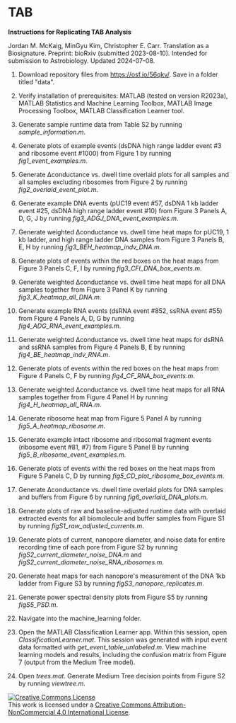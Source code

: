 # TAB
**Instructions for Replicating TAB Analysis**

Jordan M. McKaig, MinGyu Kim, Christopher E. Carr. Translation as a Biosignature. Preprint: bioRxiv (submitted 2023-08-10). Intended for submission to Astrobiology. Updated 2024-07-08.

1. Download repository files from https://osf.io/56qkv/. Save in a folder titled "data". 

2. Verify installation of prerequisites: MATLAB (tested on version R2023a), MATLAB Statistics and Machine Learning Toolbox, MATLAB Image Processing Toolbox, MATLAB Classification Learner tool.

3. Generate sample runtime data from Table S2 by running *sample_information.m*.

4. Generate plots of example events (dsDNA high range ladder event #3 and ribosome event #1000) from Figure 1 by running *fig1_event_examples.m*.

5. Generate Δconductance vs. dwell time overlaid plots for all samples and all samples excluding ribosomes from Figure 2 by running *fig2_overlaid_event_plot.m*.

6. Generate example DNA events (pUC19 event #57, dsDNA 1 kb ladder event #25, dsDNA high range ladder event #10) from Figure 3 Panels A, D, G, J by running *fig3_ADGJ_DNA_event_examples.m*.

7. Generate weighted Δconductance vs. dwell time heat maps for pUC19, 1 kb ladder, and high range ladder DNA samples from Figure 3 Panels B, E, H by running *fig3_BEH_heatmap_indv_DNA.m*.

8. Generate plots of events within the red boxes on the heat maps from Figure 3 Panels C, F, I by running *fig3_CFI_DNA_box_events.m*.

9. Generate weighted Δconductance vs. dwell time heat maps for all DNA samples together from Figure 3 Panel K by running *fig3_K_heatmap_all_DNA.m*.

10. Generate example RNA events (dsRNA event #852, ssRNA event #55) from Figure 4 Panels A, D, G by running *fig4_ADG_RNA_event_examples.m*. 

11. Generate weighted Δconductance vs. dwell time heat maps for dsRNA and ssRNA samples from Figure 4 Panels B, E by running *fig4_BE_heatmap_indv_RNA.m*.

12. Generate plots of events within the red boxes on the heat maps from Figure 4 Panels C, F by running *fig4_CF_RNA_box_events.m*.

13. Generate weighted Δconductance vs. dwell time heat maps for all RNA samples together from Figure 4 Panel H by running *fig4_H_heatmap_all_RNA.m*.

14. Generate ribosome heat map from Figure 5 Panel A by running *fig5_A_heatmap_ribosome.m*.

15. Generate example intact ribosome and ribosomal fragment events (ribosome event #81, #7) from Figure 5 Panel B by running *fig5_B_ribosome_event_examples.m*.

16. Generate plots of events withi the red boxes on the heat maps from Figure 5 Panels C, D by running *fig5_CD_plot_ribosome_box_events.m*.

17. Generate Δconductance vs. dwell time overlaid plots for DNA samples and buffers from Figure 6 by running *fig6_overlaid_DNA_plots.m*.

18. Generate plots of raw and baseline-adjusted runtime data with overlaid extracted events for all biomolecule and buffer samples from Figure S1 by running *figS1_raw_adjusted_currents.m*.

19. Generate plots of current, nanopore diameter, and noise data for entire recording time of each pore from Figure S2 by running *figS2_current_diameter_noise_DNA.m* and *figS2_current_diameter_noise_RNA_ribosomes.m*.

20. Generate heat maps for each nanopore's measurement of the DNA 1kb ladder from Figure S3 by running *figS3_nanopore_replicates.m*.

21. Generate power spectral density plots from Figure S5 by running *figS5_PSD.m*.

22. Navigate into the machine_learning folder.

23. Open the MATLAB Classification Learner app. Within this session, open *ClassificationLearner.mat*. This session was generated with input event data formatted with *get_event_table_unlabeled.m*. View machine learning models and results, including the confusion matrix from Figure 7 (output from the Medium Tree model).

24. Open *trees.mat*. Generate Medium Tree decision points from Figure S2 by running *viewtree.m*.

<a rel="license" href="http://creativecommons.org/licenses/by-nc/4.0/"><img alt="Creative Commons License" style="border-width:0" src="https://i.creativecommons.org/l/by-nc/4.0/88x31.png" /></a><br />This work is licensed under a <a rel="license" href="http://creativecommons.org/licenses/by-nc/4.0/">Creative Commons Attribution-NonCommercial 4.0 International License</a>.
